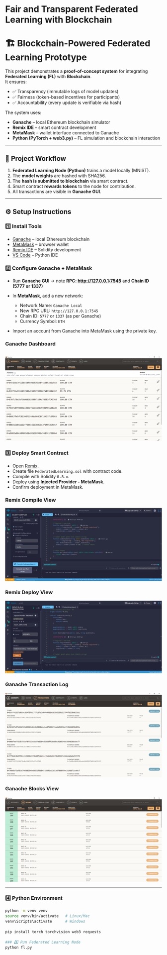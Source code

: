 # Fair and Transparent Federated Learning with Blockchain

# 🏗️ Blockchain-Powered Federated Learning Prototype

This project demonstrates a **proof-of-concept system** for integrating **Federated Learning (FL)** with **Blockchain**.  
It ensures:
- ✅ Transparency (immutable logs of model updates)  
- ✅ Fairness (token-based incentives for participants)  
- ✅ Accountability (every update is verifiable via hash)  

The system uses:
- **Ganache** – local Ethereum blockchain simulator  
- **Remix IDE** – smart contract development  
- **MetaMask** – wallet interface connected to Ganache  
- **Python (PyTorch + web3.py)** – FL simulation and blockchain interaction  

---

## 🚀 Project Workflow

1. **Federated Learning Node (Python)** trains a model locally (MNIST).  
2. The **model weights** are hashed with SHA256.  
3. The **hash is submitted to blockchain** via smart contract.  
4. Smart contract **rewards tokens** to the node for contribution.  
5. All transactions are visible in **Ganache GUI**.


---

## ⚙️ Setup Instructions

### 1️⃣ Install Tools
- [Ganache](https://trufflesuite.com/ganache/) – local Ethereum blockchain  
- [MetaMask](https://metamask.io/) – browser wallet  
- [Remix IDE](https://remix.ethereum.org/) – Solidity development  
- [VS Code](https://code.visualstudio.com/) – Python IDE  

### 2️⃣ Configure Ganache + MetaMask
- Run **Ganache GUI** → note **RPC: http://127.0.0.1:7545** and **Chain ID (5777 or 1337)**  
- In **MetaMask**, add a new network:
    - Network Name: `Ganache Local`  
    - New RPC URL: `http://127.0.0.1:7545`  
    - Chain ID: `5777` or `1337` (as per Ganache)
    - Currency Symbol: `ETH`

- Import an account from Ganache into MetaMask using the private key.

### Ganache Dashboard
![Ganache Dashboard](./images/ganache-1.PNG)
---

### 3️⃣ Deploy Smart Contract
- Open [Remix](https://remix.ethereum.org/).  
- Create file `FederatedLearning.sol` with contract code.  
- Compile with Solidity `0.8.x`.  
- Deploy using **Injected Provider - MetaMask**.  
- Confirm deployment in MetaMask.  

### Remix Compile View
![Remix Compile](./images/remix-compile.PNG)
### Remix Deploy View
![Remix Deploy](./images/remix-2.PNG)

### Ganache Transaction Log
![Ganache Transactions](./images/ganache-trxns.PNG)
### Ganache Blocks View
![Ganache Blocks](./images/ganache-blocks.PNG)

---

### 4️⃣ Python Environment
```bash
python -m venv venv
source venv/bin/activate   # Linux/Mac
venv\Scripts\activate      # Windows

pip install torch torchvision web3 requests

### 5️⃣ Run Federated Learning Node
python fl.py
```